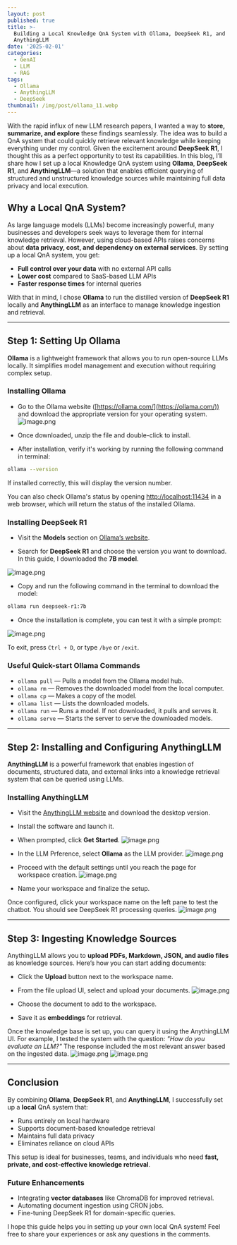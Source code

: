 ```yaml
---
layout: post
published: true
title: >-
  Building a Local Knowledge QnA System with Ollama, DeepSeek R1, and
  AnythingLLM
date: '2025-02-01'
categories:
  - GenAI
  - LLM
  - RAG
tags:
  - Ollama
  - AnythingLLM
  - DeepSeek
thumbnail: /img/post/ollama_11.webp
---
```

With the rapid influx of new LLM research papers, I wanted a way to **store, summarize, and explore** these findings seamlessly. The idea was to build a QnA system that could quickly retrieve relevant knowledge while keeping everything under my control. Given the excitement around **DeepSeek R1**, I thought this as a perfect opportunity to test its capabilities. In this blog, I’ll share how I set up a local Knowledge QnA system using **Ollama**, **DeepSeek R1**, and **AnythingLLM**—a solution that enables efficient querying of structured and unstructured knowledge sources while maintaining full data privacy and local execution. 
<!--more-->

## Why a Local QnA System?

As large language models (LLMs) become increasingly powerful, many businesses and developers seek ways to leverage them for internal knowledge retrieval. However, using cloud-based APIs raises concerns about **data privacy, cost, and dependency on external services**. By setting up a local QnA system, you get:

- **Full control over your data** with no external API calls
- **Lower cost** compared to SaaS-based LLM APIs
- **Faster response times** for internal queries

With that in mind, I chose **Ollama** to run the distilled version of **DeepSeek R1** locally and **AnythingLLM** as an interface to manage knowledge ingestion and retrieval.


---


## Step 1: Setting Up Ollama

**Ollama** is a lightweight framework that allows you to run open-source LLMs locally. It simplifies model management and execution without requiring complex setup. 

### Installing Ollama

* Go to the Ollama website ([https://ollama.com/](https://ollama.com/)) and download the appropriate version for your operating system.
![image.png]({{site.baseurl}}/img/post/ollama_01.png)

* Once downloaded, unzip the file and double-click to install.

* After installation, verify it's working by running the following command in terminal:

```sh
ollama --version
```

If installed correctly, this will display the version number.

You can also check Ollama's status by opening [http://localhost:11434](http://localhost:11434) in a web browser, which will return the status of the installed Ollama.


### Installing DeepSeek R1

* Visit the **Models** section on [Ollama’s website](https://ollama.com/).

* Search for **DeepSeek R1** and choose the version you want to download. In this guide, I downloaded the **7B model**.

![image.png]({{site.baseurl}}/img/post/ollama_02.png)

* Copy and run the following command in the terminal to download the model:

```sh
ollama run deepseek-r1:7b
```

* Once the installation is complete, you can test it with a simple prompt:

![image.png]({{site.baseurl}}/img/post/ollama_03.png)

To exit, press `Ctrl + D`, or type `/bye` or `/exit`.

### Useful Quick-start Ollama Commands

- `ollama pull` — Pulls a model from the Ollama model hub.
- `ollama rm` — Removes the downloaded model from the local computer.
- `ollama cp` — Makes a copy of the model.
- `ollama list` — Lists the downloaded models.
- `ollama run` — Runs a model. If not downloaded, it pulls and serves it.
- `ollama serve` — Starts the server to serve the downloaded models.


---


## Step 2: Installing and Configuring AnythingLLM

**AnythingLLM** is a powerful framework that enables ingestion of documents, structured data, and external links into a knowledge retrieval system that can be queried using LLMs.

### Installing AnythingLLM

* Visit the [AnythingLLM website](https://anythingllm.com/) and download the desktop version.

* Install the software and launch it.

* When prompted, click **Get Started**.
![image.png]({{site.baseurl}}/img/post/ollama_04.png)

* In the LLM Prference, select **Ollama** as the LLM provider.
![image.png]({{site.baseurl}}/img/post/ollama_05.png)

* Proceed with the default settings until you reach the page for workspace creation.
![image.png]({{site.baseurl}}/img/post/ollama_06.png)

* Name your workspace and finalize the setup.

Once configured, click your workspace name on the left pane to test the chatbot. You should see DeepSeek R1 processing queries.
![image.png]({{site.baseurl}}/img/post/ollama_07.png)


---


## Step 3: Ingesting Knowledge Sources

AnythingLLM allows you to **upload PDFs, Markdown, JSON, and audio files** as knowledge sources. Here’s how you can start adding documents:

* Click the **Upload** button next to the workspace name.

* From the file upload UI, select and upload your documents.
![image.png]({{site.baseurl}}/img/post/ollama_08.png)

* Choose the document to add to the workspace.

* Save it as **embeddings** for retrieval.

Once the knowledge base is set up, you can query it using the AnythingLLM UI. For example, I tested the system with the question: *"How do you evaluate an LLM?"* 
The response included the most relevant answer based on the ingested data.
![image.png]({{site.baseurl}}/img/post/ollama_09.png)
![image.png]({{site.baseurl}}/img/post/ollama_10.png)


---


## Conclusion

By combining **Ollama**, **DeepSeek R1**, and **AnythingLLM**, I successfully set up a **local** QnA system that:

- Runs entirely on local hardware  
- Supports document-based knowledge retrieval  
- Maintains full data privacy  
- Eliminates reliance on cloud APIs


This setup is ideal for businesses, teams, and individuals who need **fast, private, and cost-effective knowledge retrieval**.

### Future Enhancements

- Integrating **vector databases** like ChromaDB for improved retrieval.
- Automating document ingestion using CRON jobs.
- Fine-tuning DeepSeek R1 for domain-specific queries.

I hope this guide helps you in setting up your own local QnA system! Feel free to share your experiences or ask any questions in the comments. 

